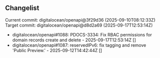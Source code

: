 ## Changelist

Current commit: digitalocean/openapi@3f29d36 (2025-09-10T08:12:33Z)
Target commit: digitalocean/openapi@d8d2a69 (2025-09-17T12:53:14Z)

* digitalocean/openapi#1088: PDOCS-3334: Fix RBAC permissions for domain records create and delete - 2025-09-17T12:53:14Z []
* digitalocean/openapi#1087: reservedIPv6: fix tagging and remove 'Public Preview.' - 2025-09-12T14:42:44Z []
